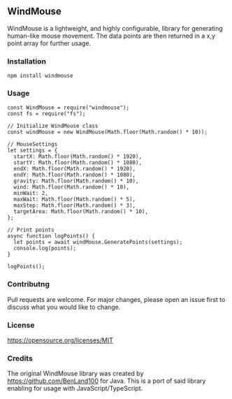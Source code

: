 ## WindMouse
WindMouse is a lightweight, and highly configurable, library for generating human-like mouse movement. The data points are then returned in a x,y point array for further usage.
 
### Installation
```
npm install windmouse
```

### Usage
```
const WindMouse = require("windmouse");
const fs = require("fs");

// Initialize WindMouse class
const windMouse = new WindMouse(Math.floor(Math.random() * 10));

// MouseSettings
let settings = {
  startX: Math.floor(Math.random() * 1920),
  startY: Math.floor(Math.random() * 1080),
  endX: Math.floor(Math.random() * 1920),
  endY: Math.floor(Math.random() * 1080),
  gravity: Math.floor(Math.random() * 10),
  wind: Math.floor(Math.random() * 10),
  minWait: 2,
  maxWait: Math.floor(Math.random() * 5),
  maxStep: Math.floor(Math.random() * 3),
  targetArea: Math.floor(Math.random() * 10),
};

// Print points
async function logPoints() {
  let points = await windMouse.GeneratePoints(settings);
  console.log(points);
}

logPoints();
```

### Contributng
Pull requests are welcome. For major changes, please open an issue first to discuss what you would like to change.

### License
https://opensource.org/licenses/MIT

### Credits
The original WindMouse library was created by https://github.com/BenLand100 for Java. This is a port of said library enabling for usage with JavaScript/TypeScript.
